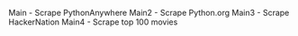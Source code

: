 Main - Scrape PythonAnywhere
Main2 - Scrape Python.org
Main3 - Scrape HackerNation
Main4 - Scrape top 100 movies